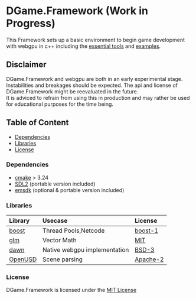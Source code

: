 # DGame.Framework (Work in Progress)
This Framework sets up a basic environment to begin game development with webgpu in c++ including the [essential tools](#libraries) and [examples](Examples).

## Disclaimer
DGame.Framework and webgpu are both in an early experimental stage.  
Instabilities and breakages should be expected.
The api and license of DGame.Framework might be reevaluated in the future.  
It is adviced to refrain from using this in production and may rather be used for educational purposes for the time being.

## Table of Content
+ [Dependencies](#dependencies)
+ [Libraries](#libraries)
+ [License](#license)

### Dependencies
+ [cmake](https://cmake.org/) > 3.24
+ [SDL2](https://www.libsdl.org/) (portable version included)
+ [emsdk](https://github.com/emscripten-core/emsdk) (optional & portable version included)

### Libraries
Library|Usecase|License
:--- | :--- | :---
[boost](https://www.boost.org/)|Thread Pools,Netcode|[boost-1](https://www.boost.org/users/license.html)
[glm](https://github.com/g-truc/glm)|Vector Math|[MIT](https://github.com/g-truc/glm/blob/master/copying.txt)
[dawn](https://dawn.googlesource.com/)|Native webgpu implementation|[BSD-3](https://dawn.googlesource.com/dawn/+/HEAD/LICENSE)
[OpenUSD](https://github.com/PixarAnimationStudios/OpenUSD)|Scene parsing|[Apache-2](https://github.com/PixarAnimationStudios/OpenUSD/blob/release/LICENSE.txt)

### License
DGame.Framework is licensed under the [MIT License](LICENSE)
